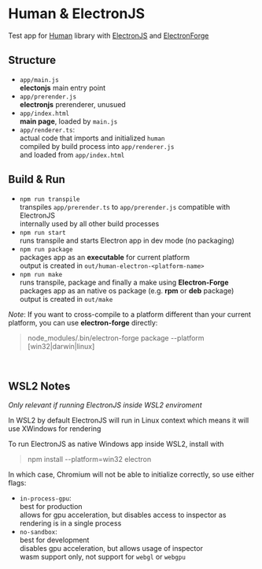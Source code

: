 # Human & ElectronJS

Test app for [Human](https://github.com/vladmandic/human) library with [ElectronJS](https://www.electronjs.org/) and [ElectronForge](https://www.electronforge.io/)

## Structure

- `app/main.js`  
  **electonjs** main entry point
- `app/prerender.js`  
  **electronjs** prerenderer, unusued
- `app/index.html`  
  **main page**, loaded by `main.js`
- `app/renderer.ts`:  
  actual code that imports and initialized `human`  
  compiled by build process into `app/renderer.js`  
  and loaded from `app/index.html`

## Build & Run

- `npm run transpile`  
  transpiles `app/prerender.ts` to `app/prerender.js` compatible with ElectronJS  
  internally used by all other build processes  
- `npm run start`  
  runs transpile and starts Electron app in dev mode (no packaging)  
- `npm run package`  
  packages app as an **executable** for current platform    
  output is created in `out/human-electron-<platform-name>`
- `npm run make`  
  runs transpile, package and finally a make using **Electron-Forge**  
  packages app as an native os package (e.g. **rpm** or **deb** package)  
  output is created in `out/make`

*Note*: If you want to cross-compile to a platform different than your current platform, you can use **electron-forge** directly:

> node_modules/.bin/electron-forge package --platform [win32|darwin|linux]

<br>

## WSL2 Notes

*Only relevant if running ElectronJS inside WSL2 enviroment*

In WSL2 by default ElectronJS will run in Linux context which means it will use XWindows for rendering  

To run ElectronJS as native Windows app inside WSL2, install with
> npm install --platform=win32 electron

In which case, Chromium will not be able to initialize correctly, so use either flags:

- `in-process-gpu`:  
  best for production  
  allows for gpu acceleration, but disables access to inspector as rendering is in a single process  
- `no-sandbox`:  
  best for development  
  disables gpu acceleration, but allows usage of inspector  
  wasm support only, not support for `webgl` or `webgpu`  
